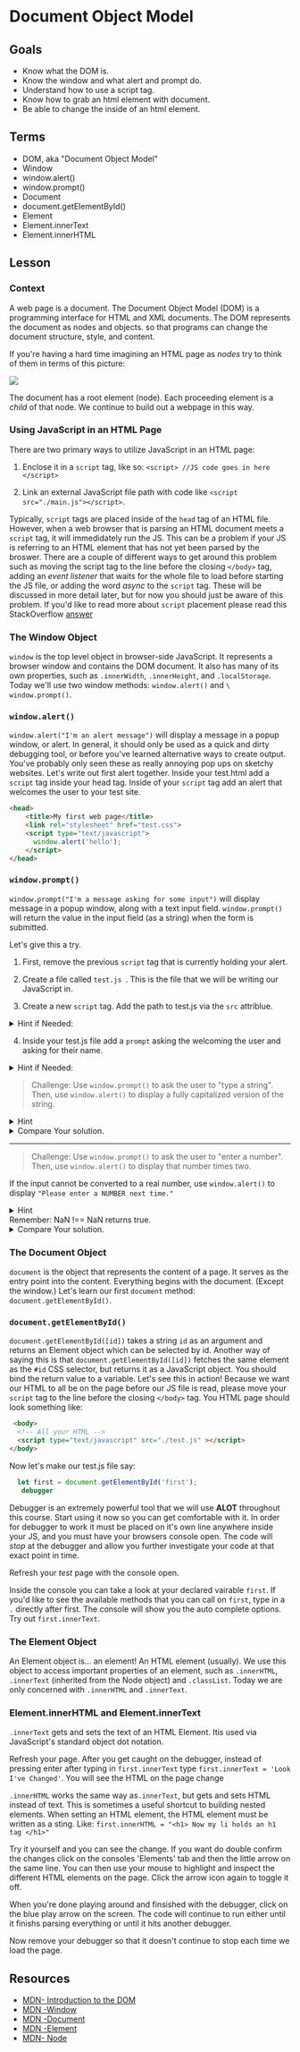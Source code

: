 # Document Object Model

## Goals
* Know what the DOM is. 
* Know the window and what alert and prompt do. 
* Understand how to use a script tag. 
* Know how to grab an html element with document. 
* Be able to change the inside of an html element.

## Terms

- DOM, aka "Document Object Model"
- Window
- window.alert()
- window.prompt()
- Document
- document.getElementById()
- Element
- Element.innerText
- Element.innerHTML


## Lesson

### Context

A web page is a document. The Document Object Model (DOM) is a programming
interface for HTML and XML documents. 
The DOM represents the document as nodes and objects. so that programs can change the document structure, style, and content.

If you're having a hard time imagining an HTML page as _nodes_ try to think of them in terms of this picture:

![](./dom_tree.jpg)

The document has a root element (node). Each proceeding element is a _child_ of that node. We continue to build out a webpage in this way. 

### Using JavaScript in an HTML Page

There are two primary ways to utilize JavaScript in an HTML page:

1. Enclose it in a `script` tag, like so: 
`<script> //JS code goes in here </script>`

2. Link an external JavaScript file path with code like `<script src="./main.js"></script>`.

Typically, `script` tags are placed inside of the `head` tag of an HTML file. However, when a web browser that is parsing an HTML document meets a `script` tag, it will immedidately run the JS. This can be a problem if your JS is referring to an HTML element that has not yet been parsed by the broswer. There are a couple of different ways to get around this problem such as moving the script tag to the line before the closing `</body>` tag, adding an _event listener_ that waits for the whole file to load before starting the JS file, or adding the word _async_ to the `script` tag. These will be discussed in more detail later, but for now you should just be aware of this problem. If you'd like to read more about `script` placement please read this StackOverflow [answer](https://stackoverflow.com/questions/436411/where-should-i-put-script-tags-in-html-markup)

### The Window Object

`window` is the top level object in browser-side JavaScript. It represents a browser window and
contains the DOM document. It also has many of its own properties, such as `.innerWidth`, `.innerHeight`, and `.localStorage`. Today we'll use two window methods:
`window.alert()` and `\ window.prompt()`.

### `window.alert()`

`window.alert("I'm an alert message")` will display a message in a popup window, or alert. In general, it should only be used as a quick and dirty debugging tool, or before you've learned alternative ways to create output. You've probably only seen these as really annoying pop ups on sketchy websites. Let's write out first alert together. 
Inside your test.html add a `script` tag inside your head tag. Inside of your `script` tag add an alert that welcomes the user to your test site. 

``` html
<head>
    <title>My first web page</title>
    <link rel="stylesheet" href="test.css">
    <script type="text/javascript">
      window.alert('hello');
    </script>
</head>

```

### `window.prompt()`

`window.prompt("I'm a message asking for some input")` will display message in a popup window, along with a text input field. `window.prompt()` will return the value in the input field (as a string) when the form is submitted.

Let's give this a try. 

1. First, remove the previous `script` tag that is currently holding your alert. 

2. Create a file called `test.js `. This is the file that we will be writing our JavaScript in. 

3. Create a new `script` tag. Add the path to test.js via the `src` attriblue. 
  <details>
    <summary>
        Hint if Needed:
    </summary>
        <script type="text/javascript" src="./test.js"></script>  

  </details>

4. Inside your test.js file add a `prompt` asking the welcoming the user and asking for their name. 
  <details>
     <summary>
        Hint if Needed:
    </summary>
    
    window.prompt("Welcome, what's your name?")

  </details>



> Challenge: Use `window.prompt()` to ask the user to "type a string". Then, use `window.alert()` to display a fully capitalized version of the string.
<details>
     <summary>
        Hint
    </summary>
      What is prompt's return value?     

  </details>

<details>
     <summary>
        Compare Your solution.
    </summary>

let string = window.prompt('Please enter a string');

window.alert(string.toUpperCase());

  </details>

---

> Challenge: Use `window.prompt()` to ask the user to "enter a number". Then, use
`window.alert()` to display that number times two. 
 
 If the input cannot be converted to a real number, use
`window.alert()` to display `"Please enter a NUMBER next time."`

<details>

  <summary>
      Hint
  <summary>
  Remember: NaN !== NaN returns true.
</details>
    
    
<details>
     <summary>
        Compare Your solution.
    </summary>

let number = window.prompt('Enter a number to be doubled!');

number * 2 !== number * 2 ? window.alert('Please enter a NUMBER next time.') : window.alert(number * 2);

  </details>

### The Document Object

`document` is the object that represents the content of a page. It serves as the entry point into
the content. Everything begins with the document. (Except the window.)
Let's learn our first `document` method: `document.getElementById()`.

### `document.getElementById()`

`document.getElementById([id])` takes a string `id` as an argument and returns an Element object which can be selected by id. Another way of saying this is that
`document.getElementById([id])` fetches the same element as the `#id` CSS selector, but
returns it as a JavaScript object.
You should bind the return value to a variable. 
Let's see this in action! Because we want our HTML to all be on the page before our JS file is read, please move your `script` tag to the line before the closing `</body>` tag. You HTML page should look something like:

```html
 <body>
  <!-- All your HTML -->
  <script type="text/javascript" src="./test.js" ></script>
</body>

```

Now let's make our test.js file say:
```js
  let first = document.getElementById('first');
   debugger
```

Debugger is an extremely powerful tool that we will use **ALOT** throughout this course. Start using it now so you can get comfortable with it. In order for debugger to work it must be placed on it's own line anywhere inside your JS, and you must have your browsers console open. The code will _stop_ at the debugger and allow you further investigate your code at that exact point in time. 

Refresh your _test_ page with the console open. 

Inside the console you can take a look at your declared vairable `first`. If you'd like to see the available methods that you can call on `first`, type in a `.` directly after first. The console will show you the auto complete options. Try out `first.innerText`. 


### The Element Object

An Element object is… an element! An HTML element (usually). We use this object to access
important properties of an element, such as `.innerHTML`, `.innerText` (inherited from the
Node object) and `.classList`.
Today we are only concerned with `.innerHTML` and `.innerText`.

### Element.innerHTML and Element.innerText

`.innerText`​ ​gets​ ​and​ ​sets​ ​the​ ​text​ ​of​ ​an​ ​HTML​ ​Element.​ ​It​ ​is​ ​used​ ​via​ ​JavaScript's​ ​standard
object​ ​dot​ ​notation.​

Refresh your page. After you get caught on the debugger, instead of pressing enter after typing in `first.innerText` type `first.innerText = 'Look I've Changed'`. You will see the HTML on the page change


`.innerHTML​`​ ​works​ ​the​ ​same​ ​way​ ​as​ ​`.innerText​`,​ ​but​ ​gets​ ​and​ ​sets​ ​HTML​ ​instead​ ​of​ ​text.
This​ ​is sometimes a useful​ ​shortcut​ ​to​ ​building​ ​nested​ ​elements. When setting an HTML element, the HTML element must be written as a sting. Like:
`first.innerHTML = "<h1> Now my li holds an h1 tag </h1>"`

Try it yourself and you can see the change. If you want do double confirm the changes click on the consoles 'Elements' tab and then the little arrow on the same line. You can then use your mouse to highlight and inspect the different HTML elements on the page. Click the arrow icon again to toggle it off. 



When you're done playing around and finsished with the debugger, click on the blue play arrow on the screen. The code will continue to run either until it finishs parsing everything or until it hits another debugger. 

Now remove your debugger so that it doesn't continue to stop each time we load the page. 


## Resources

- [MDN​ ​-​ ​Introduction​ ​to​ ​the​ ​DOM](https://developer.mozilla.org/en-US/docs/Web/API/Document_Object_Model/Introduction)
- [MDN​ ​-​ ​Window](https://developer.mozilla.org/en-US/docs/Web/API/Window)
- [MDN​ ​-​ ​Document](https://developer.mozilla.org/en-US/docs/Web/API/Document)
- [MDN​ ​-​ ​Element](https://developer.mozilla.org/en-US/docs/Web/API/Element)
- [MDN​ ​-​ ​Node](https://developer.mozilla.org/en-US/docs/Web/API/Node)
